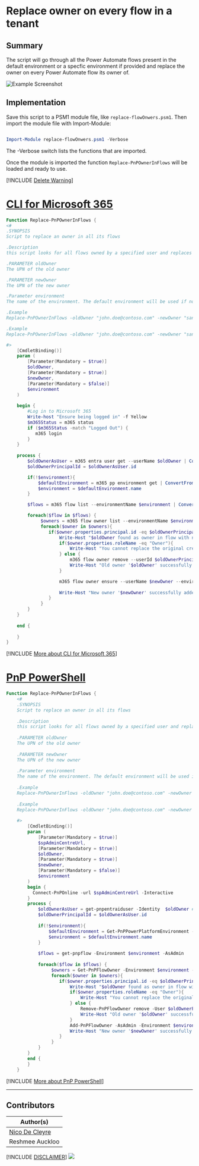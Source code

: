 

# Replace owner on every flow in a tenant

## Summary

The script will go through all the Power Automate flows present in the default environment or a specfic environment if provided and replace the owner on every Power Automate flow its owner of.

![Example Screenshot](assets/example.png)

## Implementation
Save this script to a PSM1 module file, like `replace-flowOnwers.psm1`. Then import the module file with Import-Module:
```powershell

Import-Module replace-flowOnwers.psm1 -Verbose

```
The -Verbose switch lists the functions that are imported.

Once the module is imported the function `Replace-PnPOwnerInFlows` will be loaded and ready to use.

[!INCLUDE [Delete Warning](../../docfx/includes/DELETE-WARN.md)]

# [CLI for Microsoft 365](#tab/cli-m365-ps)
```powershell
Function Replace-PnPOwnerInFlows {
<#
.SYNOPSIS
Script to replace an owner in all its flows

.Description
this script looks for all flows owned by a specified user and replaces them with a new owner. You can indicate whether this should happen in a certain environment. If no value is given for the environment parameter, the default environment is used. Please note that you cannot remove the original creator of a flow. In that case this script will only add the new owner

.PARAMETER oldOwner
The UPN of the old owner

.PARAMETER newOwner
The UPN of the new owner

.Parameter environment
The name of the environment. The default environment will be used if not provided

.Example 
Replace-PnPOwnerInFlows -oldOwner "john.doe@contoso.com" -newOwner "sansa.stark@contoso.com"

.Example 
Replace-PnPOwnerInFlows -oldOwner "john.doe@contoso.com" -newOwner "sansa.stark@contoso.com" -environment "Default-0e943d12-6a07-4544-adaf-1e7c9ad82fa0"

#>    
    [CmdletBinding()]
    param (
        [Parameter(Mandatory = $true)]
        $oldOwner,
        [Parameter(Mandatory = $true)]
        $newOwner,
        [Parameter(Mandatory = $false)]
        $environment
    )
    
    begin {
        #Log in to Microsoft 365
        Write-host "Ensure being logged in" -f Yellow
        $m365Status = m365 status
        if ($m365Status -match "Logged Out") {
           m365 login
        }
    }
    
    process {
        $oldOwnerAsUser = m365 entra user get --userName $oldOwner | ConvertFrom-Json
        $oldOwnerPrincipalId = $oldOwnerAsUser.id

        if(!$environment){
            $defaultEnvironment = m365 pp environment get | ConvertFrom-Json
            $environment = $defaultEnvironment.name
        }

        $flows = m365 flow list --environmentName $environment | ConvertFrom-Json

        foreach($flow in $flows) {
             $owners = m365 flow owner list --environmentName $environment --flowName $($flow.name) | ConvertFrom-Json
             foreach($owner in $owners){
                if($owner.properties.principal.id -eq $oldOwnerPrincipalId){
                    Write-Host "$oldOwner found as owner in flow with name '$($flow.displayName)'" -f DarkYellow
                    if($owner.properties.roleName -eq "Owner"){
                        Write-Host "You cannot replace the original creator of a flow. Script continues to just add the new owner" -f Gray
                    } else {
                        m365 flow owner remove --userId $oldOwnerPrincipalId --environmentName $environment --flowName $($flow.name) --confirm
                        Write-Host "Old owner '$oldOwner' successfully remove from the flow '$($flow.displayName)'" -f Green
                    }

                    m365 flow owner ensure --userName $newOwner --environmentName $environment --flowName $($flow.name) --roleName "CanEdit"
                    
                    Write-Host "New owner '$newOwner' successfully added to the flow '$($flow.displayName)'" -f Green
                }
             }
        }
    }
    
    end {
        
    }
}
```

[!INCLUDE [More about CLI for Microsoft 365](../../docfx/includes/MORE-CLIM365.md)]
# [PnP PowerShell](#tab/pnpps)

```powershell
Function Replace-PnPOwnerInFlows {
    <#
    .SYNOPSIS
    Script to replace an owner in all its flows
     
    .Description
    this script looks for all flows owned by a specified user and replaces them with a new owner. You can indicate whether this should happen in a certain environment. If no value is given for the environment parameter, the default environment is used. Please note that you cannot remove the original creator of a flow. In that case this script will only add the new owner
     
    .PARAMETER oldOwner
    The UPN of the old owner
     
    .PARAMETER newOwner
    The UPN of the new owner
     
    .Parameter environment
    The name of the environment. The default environment will be used if not provided
     
    .Example
    Replace-PnPOwnerInFlows -oldOwner "john.doe@contoso.com" -newOwner "sansa.stark@contoso.com" -spAdminCentreUrl "https://contoso-admin.sharepoint.com/"
     
    .Example
    Replace-PnPOwnerInFlows -oldOwner "john.doe@contoso.com" -newOwner "sansa.stark@contoso.com" -environment "Default-0e943d12-6a07-4544-adaf-1e7c9ad82fa0" -spAdminCentreUrl "https://contoso-admin.sharepoint.com/"
     
    #>    
        [CmdletBinding()]
        param (
            [Parameter(Mandatory = $true)]
            $spAdminCentreUrl,
            [Parameter(Mandatory = $true)]
            $oldOwner,
            [Parameter(Mandatory = $true)]
            $newOwner,
            [Parameter(Mandatory = $false)]
            $environment
        )
        begin {
          Connect-PnPOnline -url $spAdminCentreUrl -Interactive
        }
        process {
            $oldOwnerAsUser = get-pnpentraiduser -Identity  $oldOwner ## This will only work for active users
            $oldOwnerPrincipalId = $oldOwnerAsUser.id
     
            if(!$environment){
                $defaultEnvironment = Get-PnPPowerPlatformEnvironment -IsDefault
                $environment = $defaultEnvironment.name
            }
     
            $flows = get-pnpflow -Environment $environment -AsAdmin
     
            foreach($flow in $flows) {
                 $owners = Get-PnPFlowOwner -Environment $environment -Identity $flow.Name -AsAdmin
                 foreach($owner in $owners){
                    if($owner.properties.principal.id -eq $oldOwnerPrincipalId){
                        Write-Host "$oldOwner found as owner in flow with name '$($flow.Properties.DisplayName)'" -f DarkYellow
                        if($owner.properties.roleName -eq "Owner"){
                            Write-Host "You cannot replace the original creator of a flow. Script continues to just add the new owner" -f Gray
                        } else {
                            Remove-PnPFlowOwner remove -User $oldOwnerPrincipalId -Environment $environment -Identity $flow.name -AsAdmin -force
                            Write-Host "Old owner '$oldOwner' successfully remove from the flow '$($flow.Properties.DisplayName)'" -f Green
                        }
                        Add-PnPFlowOwner -AsAdmin -Environment $environment -Identity $flow.Name -User $newOwner -Role "CanEdit"
                        Write-Host "New owner '$newOwner' successfully added to the flow '$($flow.Properties.DisplayName)'" -f Green
                    }
                 }
            }
        }
        end {
        }
    }
```

[!INCLUDE [More about PnP PowerShell](../../docfx/includes/MORE-PNPPS.md)]
***

## Contributors

| Author(s) |
|-----------|
| [Nico De Cleyre](https://www.nicodecleyre.com)|
| Reshmee Auckloo |

[!INCLUDE [DISCLAIMER](../../docfx/includes/DISCLAIMER.md)]
<img src="https://m365-visitor-stats.azurewebsites.net/script-samples/scripts/power-automate-replace-owner" aria-hidden="true" />
